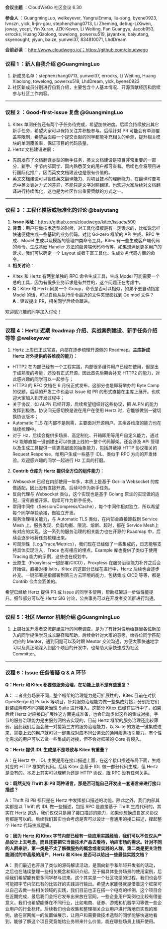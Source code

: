 **会议主题** ：CloudWeGo 社区会议 6.30

**参会人** ：GuangmingLuo, welkeyever, YangruiEmma, liu-song, byene0923, Ivnszn, ylck, li-jin-gou, stephenzhang0713, Li Zheming, debug-LiXiwen, joway, yccpt, Yin Xuran, JZK-Keven, Li Weiting, Fan Guangyu, Jacob953, errocks, Huang Xiaolong, towelong, powerxu519, jayantxie, baiyutang, skyenought, yiyun, baize, yunwei37, 834810071, LhdDream

**会前必读** ：http://www.cloudwego.io/；https://github.com/cloudwego

### 议程 1 ：新人自我介绍 @GuangmingLuo

1. 新成员名单：stephenzhang0713, yunwei37, errocks, Li Weiting, Huang Xiaolong, towelong, powerxu519, LhdDream, ylck, byene0923
2. 社区新成员分别进行自我介绍，主要包含个人基本情况、开源贡献经历和后续参与社区工作内容。

---

### 议程 2 ：Good-first-issue 复盘 @GuangmingLuo

1. Kitex 单测任务还有两个子任务待完成，希望加快进度。后续会持续放出其它新手任务，希望大家可以保持关注并积极参与。后续针对 PR 可能会有单测覆盖率限制，希望后面每一个提交贡献的同学都能补充相关的单测，提升相关模块的单测覆盖率，保证项目的代码质量。
2. Hertz 文档建设进展：

* 先前发布了文档翻译类型的新手任务，英文文档建设是项目非常重要的一部分，新手、字节内部同学、国内熟悉英文的用户都可查看。后续也会将项目进行国际化推广，因而英文文档建设也是很有价值的。
* 英文文档建设可以锻炼英文翻译能力、对项目技术的理解能力，在翻译时要考虑中英文表达方式的差异，不能只是文字对照翻译。也欢迎大家后续对文档翻译进行持续优化，这也是为社区作出重要贡献的方式之一。

---

### 议程 3 ：工程化模板或标准化的讨论 @baiyutang

1. **Issue 地址**：https://github.com/cloudwego/kitex/issues/500
2. **背景**：用户在做技术选型的时候，对工具化模板是有一定诉求的，比如说怎样快速便捷生成一些基础的业务代码。对比 Go-zero 框架的 API 生成、RPC 生成、Model 生成以及模版的管理四类命令工具，Kitex 有一些生成客户端代码的命令、生成基础 Handler 方法的服务端代码命令等，如果想满足更多用户的诉求，我们可以确定一个 Layout 或者丰富工具化、生成业务代码方面的命令。
3. **相关讨论**：

* Kitex 和 Hertz 有两套单独的 RPC 命令生成工具，生成 Model 可能需要一个总的工具，因为有很多业务诉求是有共性的，这个问题正在考虑中。
* **Q**：Kitex 和 Hertz 同属一个 Group，命令是否可以相似，如果不去自动指定 Model 的话，可以自动从执行命令最近的文件夹里面找到 Go mod 文件？
  **A**：建议提出 PR，相关同学后续会跟进。

欢迎感兴趣的同学加入讨论！

---

### 议程 4：Hertz 近期 Roadmap 介绍、实战案例建设、新手任务介绍等等 @welkeyever

1. Hertz 上周已正式官宣，内部在逐步梳理开源侧的 Roadmap。**主库拆成 Hertz 对外提供的各维度的能力：**

* HTTP2 在内部已经有一个工程实践，内部很多组件用户已经在使用，但是出于成熟度的考量，还没有正式开源。因此首先后期会补充 HTTP2 的能力，对此感兴趣的同学可以一起参与；
* HTTP3 的 RFC 文档在 6 月份正式发布，这部分也是即将举办的 Byte Camp 的议题，后续的开发工作也会以 Issue 和 PR 的形式直接在主库上展开。也欢迎大家加入到开发过程中；
* 关于协议，如 ALPN 已经开源，后续希望组织好这些协议，把 ALPN 的能力发挥到极致。协议间无感切换是说在用户在使用 Hertz 时，它能够做到一键切换协议版本；
* Automatic TLS 在内部不是刚需，主要面对开源用户。其余各维度的能力也在陆续梳理中。
* 对于 Hz，后续会提供多场景、高定制化、开箱即用等用户自定义能力，通过 Hz 能够直接一键创建出可以快速上线的一整个代码脚架。还会涉及 API 管理以及生成工具提供一些更高层面的抽象能力，包括屏蔽掉 HTTP 协议相关的 Request Response，给用户生成一些基于 IDL、类似于 RPC 方向的开发体验。欢迎感兴趣的同学一起进行 Hz 工具的打磨。

2. **Contrib 仓库为 ****Hertz**** 提供全方位的组件能力：**

* Websocket 已经在内部使用一年多，本质上是基于 Gorilla Websocket 的库做适配，因此没有直接开源。后续可作为新手任务。
* 反向代理与 Websocket 类似，这个实现也是基于 Golang 原生的实现做的适配，没有直接开源。后续可作为新手任务。
* 常用中间件（Session/Compress/Cache），每个中间件相对独立，所以希望每个同学单独承接，做独立开发。
* 服务治理相关能力，与 Automatic TLS 类似，在内部会直接卸载到 Service Mesh 上。服务发现、负载均衡、限流、熔断、超时，都在 Service Mesh上有对应的实现。这一系列的服务治理的相关能力也在开源的 Roadmap 中，后续会逐步地将任务梳理出来。
* 可观测性（Log/Trace/Metrics），我们现在已经做了一些集成的，日志能够支持具体实现注入，Trace 也有相应的埋点，Example 库也提供了类似于使用 Tracing 能力的示例，这些也在规划中。
* 云原生（Proxyless/一键部署/CICD），Proxyless 在服务治理能力补齐之后会开始做，直接对接 Istio，Kitex 的这部分已经在进行中，Hertz 后续也会逐步补充。一键部署是指部署到第三方云环境的能力，包括集成 CICD 等等，都是 Contrib 仓库会涵盖的。

希望已经给 Hertz 提供 PR 或 Issue 的同学多使用，帮助框架进一步做性能提升。细节部分可以在 Hertz SIG 讨论，公共事务可以在开发者交流群进行沟通。

---

### 议程 5：社区 Mentor 机制介绍 @GuangmingLuo

1. 上周社区开发者交流群里进行的问卷调查，是为了有针对性地给群里各位新加入的同学提供学习成长路径和帮助，后续会针对大家的意愿，给各位同学匹配对应的 Mentor，遇到问题可以及时跟 Mentor 交流沟通，方便大家快速地学习以及真正地深入到这个项目的开发中，也帮助大家快速成为社区 Committer。

---

### 议程 6：Issue 任务答疑 Q & A 环节

**Q：Hertz 和 Kitex 都要做服务治理，在功能上是不是有些重复？**

**A：** 二者业务场景不同，整个框架的治理能力是可扩展性的，Kitex 目前在对接 OpenSergo 和 Polaris 等项目，针对服务治理能力做一些集成对接，分别把它们封装成两套不同的服务治理 Suite 进行接入。这部分 Kitex 已经在进行中了，如果后续 Hertz 对应接口扩展性这方面完成准备，也会启动类似这样的集成对接。字节的服务治理能力是由服务网格去实现的，目前 Hertz 框架的服务治理还比较薄弱，因此我们后面会统一对接第三方的服务治理能力，以 Suite 的方法一键集成进来，需要上云的用户就可以一键集成对应不同公务云的通用服务指引能力。有个性化需求的用户可以去做一些集成的对接，但不会对框架的 Core 有侵入。

**Q：Hertz 提供 IDL 生成是不是导致与 Kitex 有重叠？**

A：在 Hertz 中，IDL 主要是用在接口描述上面，在这个接口描述布局下面，生成对应的 HTTP 框架的代码。后续 Kitex 会基于 IDL 做一部分代码生成，但 Hertz 是没有的。本质上其实可以理解为还是 HTTP 协议，跟 RPC 没有任何关系。

**Q：既然支持 Thrift 和 PB 两种语言，那是否可能自己开发出一套语言来进行接口描述？**

A：Thrift 和 PB 都只是在 Hertz 中发挥接口描述的功能。除此之外，我们内部其实都是以 Thrift 的 IDL 做一些描述，包括 RPC 是直接基于 Thrift 生成代码的。其实在 Hertz 这边，我们仅仅只是用了接口描述的能力，如果你想换成自定义协议套都是可以的。后续我们其实也会考虑是否可以设计一套通用的接口描述，撑起整个 Hertz 代码生成逻辑。

**Q：因为 Hertz 和 Kitex 字节内部已经有一些应用实践经验，我们可以不仅仅从产品设计上去考虑，而且还要把它当做技术产品去看待，响应市场的需求。针对不同的人群来讲，第一类是不太了解微服务的概念或者实践的人群，第二类是更关注性能测试的中高级的用户，Hertz 和 Kitex 是否可以给出一些最佳实践文档？**

**A：** 我们最近也开展了类似的源码解读活动，是面向新手和年轻开发者的活动，之后也在陆续整理一些相关概念和知识介绍。至于偏具体业务场景的使用案例，后续我们希望能有更多同学参与进来。这个其实是一个社区攻坚的过程，我们也会尽可能把字节内部已有的比较好的实践进行输出。希望大家能够就是借着这个框架可以自己去做一些相关领域的实践，我们目前也正在搭一个电商的样例，这个项目会在近期完成，最后我们会把它发布出来放在官网。一些企业用户案例也比较有借鉴意义，我们也希望能够在不同行业，比如电商、证券、游戏和机器学习等做一些企业用户的行业标杆。后续我们也会收集和整理相关企业用户进行落地页实现的案例，放在官网统一的位置做展示，让用户和需要做技术选型的同学能够快速地看到，能够了解这个项目究竟能给业务带来什么价值，能在哪些场景上铺开使用。

